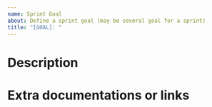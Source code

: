 ```yaml
---
name: Sprint Goal
about: Define a sprint goal (may be several goal for a sprint)
title: "[GOAL]: "
---
```


<!-- Be sure to have decided, collaboratively, what is the purpose of
the goal.  -->

# Description
<!-- A clear and concise description of what the goal must cover. -->

# Extra documentations or links
<!-- Background knowledge, documentation and tutorial that can help
involving. -->

